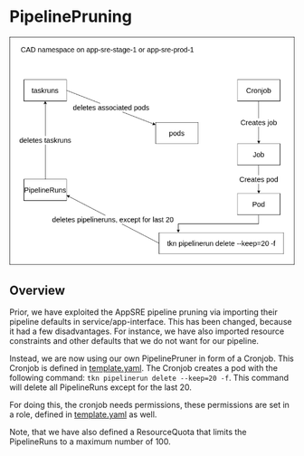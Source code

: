 # PipelinePruning

![Pipeline Pruning](assets/cad_pipeline_pruning.drawio.png)

## Overview

Prior, we have exploited the AppSRE pipeline pruning via importing their pipeline defaults in service/app-interface.
This has been changed, because it had a few disadvantages. For instance, we have also imported resource constraints
and other defaults that we do not want for our pipeline.

Instead, we are now using our own PipelinePruner in form of a Cronjob. This Cronjob is defined in [template.yaml](template.yaml).
The Cronjob creates a pod with the following command: `tkn pipelinerun delete --keep=20 -f`.
This command will delete all PipelineRuns except for the last 20.

For doing this, the cronjob needs permissions, these permissions are set in a role, defined in  [template.yaml](template.yaml) as well.

Note, that we have also defined a ResourceQuota that limits the PipelineRuns to a maximum number of 100.
